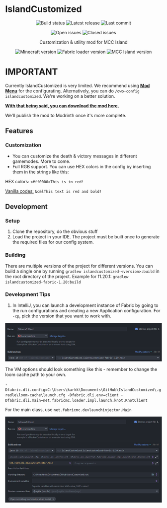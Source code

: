 # IslandCustomized

<p align="center">
    <img src="https://img.shields.io/github/actions/workflow/status/IcosphereIndustries/IslandCustomized/build-islandcustomized.yml" alt="Build status">
    <img src="https://img.shields.io/github/v/release/IcosphereIndustries/IslandCustomized?include_prereleases" alt="Latest release">
    <img src="https://img.shields.io/github/last-commit/IcosphereIndustries/IslandCustomized" alt="Last commit">
</p>
<p align="center">
    <img src="https://img.shields.io/github/issues/IcosphereIndustries/IslandCustomized?label=open%20issues" alt="Open issues">
    <img src="https://img.shields.io/github/issues-closed/IcosphereIndustries/IslandCustomized?label=closed%20issues" alt="Closed issues">
</p>
<p align="center">
    Customization &amp; utility mod for MCC Island
</p>
<p align="center">
    <img src="https://img.shields.io/badge/minecraft-1.19.4%20%26%201.20%20%26%201.20.1-brightgreen" alt="Minecraft version">
    <img src="https://img.shields.io/badge/fabric%20loader-0.14.21%2B-green" alt="Fabric loader version">
    <img src="https://img.shields.io/badge/mcc%20island-0.9.3-yellowgreen" alt="MCC Island version">
</p>

# IMPORTANT

Currently IslandCustomized is very limited. We recommend using  [**Mod
Menu**](https://modrinth.com/mod/modmenu/version/7.0.1) for the configurating.
Alternatively, you can do `/owo-config islandcustomized`. We're working on a better solution.

[**With that being said, you can download the mod
here.**](https://github.com/IcosphereIndustries/IslandCustomized/releases)

We'll publish the mod to Modrinth once it's more complete.

## Features

### Customization

* You can customize the death & victory messages in different gamemodes. More to come.
* Full RGB support. You can use HEX colors in the config by inserting them in the strings
  like this:

HEX colors: `<#ff0000>This is in red!`

[Vanilla codes:](https://www.digminecraft.com/lists/color_list_pc.php) `&c&lThis text is red and bold!`

## Development

### Setup

1. Clone the repository, do the obvious stuff
2. Load the project in your IDE. The project must be built once to generate the required files for our config system.

### Building

There are multiple versions of the project for different versions. You can build a single one by running
`gradlew islandcustomized-<version>:build` in the root directory of the project. Example for f1.20.1: `gradlew islandcustomized-fabric-1.20:build`

### Development Tips
1. In IntelliJ, you can launch a development instance of Fabric by going to the run configurations and creating a new Application configuration. For `-cp`, pick the version that you want to work with.

![img.png](.github/img/img.png)

The VM options should look something like this - remember to change the loom cache path to your own.

`-Dfabric.dli.config=C:\Users\karkk\Documents\GitHub\IslandCustomized\.gradle\loom-cache\launch.cfg -Dfabric.dli.env=client -Dfabric.dli.main=net.fabricmc.loader.impl.launch.knot.KnotClient`

For the main class, use `net.fabricmc.devlaunchinjector.Main`

![img_1.png](.github/img/img_1.png)